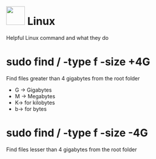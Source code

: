 # <img src=https://github.com/FortAwesome/Font-Awesome/raw/6.x/svgs/regular/folder-closed.svg height="50" width="50"> Linux
Helpful Linux command and what they do


# sudo find / -type f -size +4G
Find files greater than 4 gigabytes from the root folder
* G -> Gigabytes
* M -> Megabytes
* K-> for kilobytes
* b-> for bytes

# sudo find / -type f -size -4G
Find files lesser than 4 gigabytes from the root folder
